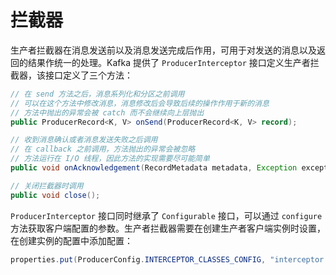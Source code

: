 # 拦截器
生产者拦截器在消息发送前以及消息发送完成后作用，可用于对发送的消息以及返回的结果作统一的处理。Kafka 提供了 `ProducerInterceptor` 接口定义生产者拦截器，该接口定义了三个方法：
```java
// 在 send 方法之后，消息系列化和分区之前调用
// 可以在这个方法中修改消息，消息修改后会导致后续的操作作用于新的消息
// 方法中抛出的异常会被 catch 而不会继续向上层抛出
public ProducerRecord<K, V> onSend(ProducerRecord<K, V> record);

// 收到消息确认或者消息发送失败之后调用
// 在 callback 之前调用，方法抛出的异常会被忽略
// 方法运行在 I/O 线程，因此方法的实现需要尽可能简单
public void onAcknowledgement(RecordMetadata metadata, Exception exception);

// 关闭拦截器时调用
public void close();
```
`ProducerInterceptor` 接口同时继承了 `Configurable` 接口，可以通过 `configure` 方法获取客户端配置的参数。生产者拦截器需要在创建生产者客户端实例时设置，在创建实例的配置中添加配置：
```java
properties.put(ProducerConfig.INTERCEPTOR_CLASSES_CONFIG, "interceptor.class.name");
```
